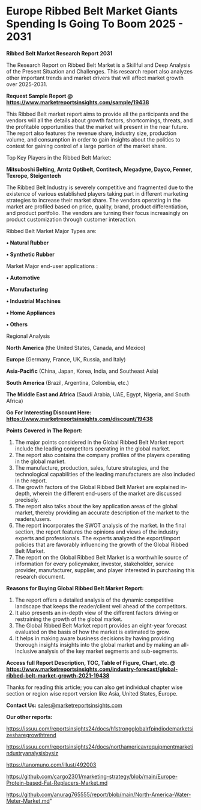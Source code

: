 # Europe Ribbed Belt Market Giants Spending Is Going To Boom 2025 - 2031

<strong>Ribbed Belt Market Research Report 2031</strong>

The Research Report on Ribbed Belt Market is a Skillful and Deep Analysis of the Present Situation and Challenges. This research report also analyzes other important trends and market drivers that will affect market growth over 2025-2031.

<strong>Request Sample Report @ <a href=https://www.marketreportsinsights.com/sample/19438>https://www.marketreportsinsights.com/sample/19438</a></strong>

This Ribbed Belt market report aims to provide all the participants and the vendors will all the details about growth factors, shortcomings, threats, and the profitable opportunities that the market will present in the near future. The report also features the revenue share, industry size, production volume, and consumption in order to gain insights about the politics to contest for gaining control of a large portion of the market share.

Top Key Players in the Ribbed Belt Market:

<strong>Mitsuboshi Belting, Arntz Optibelt, Contitech, Megadyne, Dayco, Fenner, Texrope, Steigentech</strong>

The Ribbed Belt Industry is severely competitive and fragmented due to the existence of various established players taking part in different marketing strategies to increase their market share. The vendors operating in the market are profiled based on price, quality, brand, product differentiation, and product portfolio. The vendors are turning their focus increasingly on product customization through customer interaction.

Ribbed Belt Market Major Types are:

<strong>• Natural Rubber

• Synthetic Rubber</strong>

Market Major end-user applications :

<strong>• Automotive

• Manufacturing

• Industrial Machines

• Home Appliances

• Others</strong>

Regional Analysis

</u><strong><b>North America</b></strong> (the United States, Canada, and Mexico)

<strong><b>Europe </b></strong>(Germany, France, UK, Russia, and Italy)

<strong><b>Asia-Pacific</b></strong> (China, Japan, Korea, India, and Southeast Asia)

<strong><b>South America</b></strong> (Brazil, Argentina, Colombia, etc.)

<strong><b>The Middle East and Africa</b></strong> (Saudi Arabia, UAE, Egypt, Nigeria, and South Africa)

<strong>Go For Interesting Discount Here: <a href=https://www.marketreportsinsights.com/discount/19438>https://www.marketreportsinsights.com/discount/19438</a></strong>

<strong>Points Covered in The Report:</strong>
<ol>
  <li>The major points considered in the Global Ribbed Belt Market report include the leading competitors operating in the global market.</li>
  <li>The report also contains the company profiles of the players operating in the global market.</li>
  <li>The manufacture, production, sales, future strategies, and the technological capabilities of the leading manufacturers are also included in the report.</li>
  <li>The growth factors of the Global Ribbed Belt Market are explained in-depth, wherein the different end-users of the market are discussed precisely.</li>
  <li>The report also talks about the key application areas of the global market, thereby providing an accurate description of the market to the readers/users.</li>
  <li>The report incorporates the SWOT analysis of the market. In the final section, the report features the opinions and views of the industry experts and professionals. The experts analyzed the export/import policies that are favorably influencing the growth of the Global Ribbed Belt Market.</li>
  <li>The report on the Global Ribbed Belt Market is a worthwhile source of information for every policymaker, investor, stakeholder, service provider, manufacturer, supplier, and player interested in purchasing this research document.</li>
</ol>
<strong>Reasons for Buying Global Ribbed Belt Market Report:</strong>

<ol>
  <li>The report offers a detailed analysis of the dynamic competitive landscape that keeps the reader/client well ahead of the competitors.</li>
  <li>It also presents an in-depth view of the different factors driving or restraining the growth of the global market.</li>
  <li>The Global Ribbed Belt Market report provides an eight-year forecast evaluated on the basis of how the market is estimated to grow.</li>
  <li>It helps in making aware business decisions by having providing thorough insights insights into the global market and by making an all-inclusive analysis of the key market segments and sub-segments.</li>
</ol>
<strong>Access full Report Description, TOC, Table of Figure, Chart, etc. @ <a href=https://www.marketreportsinsights.com/industry-forecast/global-ribbed-belt-market-growth-2021-19438>https://www.marketreportsinsights.com/industry-forecast/global-ribbed-belt-market-growth-2021-19438</a></strong>


Thanks for reading this article; you can also get individual chapter wise section or region wise report version like Asia, United States, Europe.

<strong>Contact Us:</strong>
sales@marketreportsinsights.com

<strong>Our other reports:</strong>

<a href=https://issuu.com/reportsinsights24/docs/h1strongglobalrfpindiodemarketsizesharegrowthtrend>https://issuu.com/reportsinsights24/docs/h1strongglobalrfpindiodemarketsizesharegrowthtrend</a>

<a href=https://issuu.com/reportsinsights24/docs/northamericavrequipmentmarketindustryanalysisbysiz>https://issuu.com/reportsinsights24/docs/northamericavrequipmentmarketindustryanalysisbysiz</a>

<a href=https://tanomuno.com/illust/492003>https://tanomuno.com/illust/492003</a>

<a href=https://github.com/cargo2301/marketing-strategy/blob/main/Europe-Protein-based-Fat-Replacers-Market.md>https://github.com/cargo2301/marketing-strategy/blob/main/Europe-Protein-based-Fat-Replacers-Market.md</a>

<a href=https://github.com/anurag765555/report/blob/main/North-America-Water-Meter-Market.md>https://github.com/anurag765555/report/blob/main/North-America-Water-Meter-Market.md</a>"
